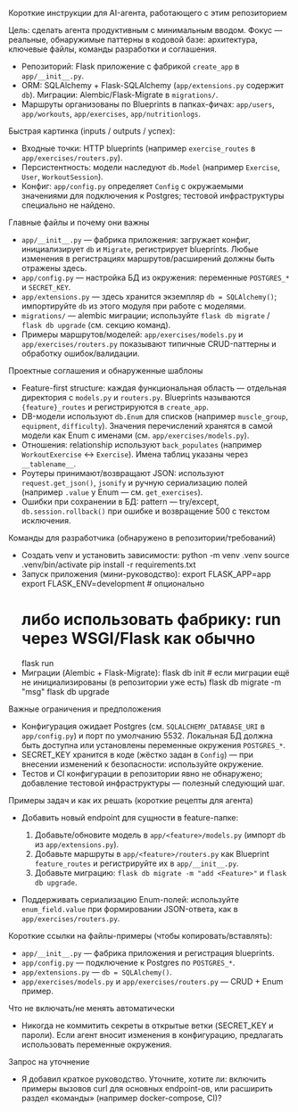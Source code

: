 Короткие инструкции для AI-агента, работающего с этим репозиторием

Цель: сделать агента продуктивным с минимальным вводом. Фокус — реальные, обнаружимые паттерны в кодовой базе: архитектура, ключевые файлы, команды разработки и соглашения.

- Репозиторий: Flask приложение с фабрикой `create_app` в `app/__init__.py`.
- ORM: SQLAlchemy + Flask-SQLAlchemy (`app/extensions.py` содержит `db`). Миграции: Alembic/Flask-Migrate в `migrations/`.
- Маршруты организованы по Blueprints в папках-фичах: `app/users`, `app/workouts`, `app/exercises`, `app/nutritionlogs`.

Быстрая картинка (inputs / outputs / успех):
- Входные точки: HTTP blueprints (например `exercise_routes` в `app/exercises/routers.py`).
- Персистентность: модели наследуют `db.Model` (например `Exercise`, `User`, `WorkoutSession`).
- Конфиг: `app/config.py` определяет `Config` с окружаемыми значениями для подключения к Postgres; тестовой инфраструктуры специально не найдено.

Главные файлы и почему они важны
- `app/__init__.py` — фабрика приложения: загружает конфиг, инициализирует `db` и `Migrate`, регистрирует blueprints. Любые изменения в регистрациях маршрутов/расширений должны быть отражены здесь.
- `app/config.py` — настройка БД из окружения: переменные `POSTGRES_*` и `SECRET_KEY`.
- `app/extensions.py` — здесь хранится экземпляр `db = SQLAlchemy()`; импортируйте `db` из этого модуля при работе с моделями.
- `migrations/` — alembic миграции; используйте `flask db migrate` / `flask db upgrade` (см. секцию команд).
- Примеры маршрутов/моделей: `app/exercises/models.py` и `app/exercises/routers.py` показывают типичные CRUD-паттерны и обработку ошибок/валидации.

Проектные соглашения и обнаруженные шаблоны
- Feature-first structure: каждая функциональная область — отдельная директория с `models.py` и `routers.py`. Blueprints называются `{feature}_routes` и регистрируются в `create_app`.
- DB-модели используют `db.Enum` для списков (например `muscle_group`, `equipment`, `difficulty`). Значения перечислений хранятся в самой модели как Enum с именами (см. `app/exercises/models.py`).
- Отношения: relationship используют `back_populates` (например `WorkoutExercise` <-> `Exercise`). Имена таблиц указаны через `__tablename__`.
- Роутеры принимают/возвращают JSON: используют `request.get_json()`, `jsonify` и ручную сериализацию полей (например `.value` у Enum — см. `get_exercises`).
- Ошибки при сохранении в БД: pattern — try/except, `db.session.rollback()` при ошибке и возвращение 500 с текстом исключения.

Команды для разработчика (обнаружено в репозитории/требований)
- Создать venv и установить зависимости:
  python -m venv .venv
  source .venv/bin/activate
  pip install -r requirements.txt
- Запуск приложения (мини-руководство):
  export FLASK_APP=app
  export FLASK_ENV=development  # опционально
  # либо использовать фабрику: run через WSGI/Flask как обычно
  flask run
- Миграции (Alembic + Flask-Migrate):
  flask db init   # если миграции ещё не инициализированы (в репозитории уже есть)
  flask db migrate -m "msg"
  flask db upgrade

Важные ограничения и предположения
- Конфигурация ожидает Postgres (см. `SQLALCHEMY_DATABASE_URI` в `app/config.py`) и порт по умолчанию 5532. Локальная БД должна быть доступна или установлены переменные окружения `POSTGRES_*`.
- SECRET_KEY хранится в коде (жёстко задан в `Config`) — при внесении изменений к безопасности: используйте окружение.
- Тестов и CI конфигурации в репозитории явно не обнаружено; добавление тестовой инфраструктуры — полезный следующий шаг.

Примеры задач и как их решать (короткие рецепты для агента)
- Добавить новый endpoint для сущности в feature-папке:
  1) Добавьте/обновите модель в `app/<feature>/models.py` (импорт `db` из `app/extensions.py`).
  2) Добавьте маршруты в `app/<feature>/routers.py` как Blueprint `feature_routes` и регистрируйте их в `app/__init__.py`.
  3) Добавьте миграцию: `flask db migrate -m "add <Feature>"` и `flask db upgrade`.

- Поддерживать сериализацию Enum-полей: используйте `enum_field.value` при формировании JSON-ответа, как в `app/exercises/routers.py`.

Короткие ссылки на файлы-примеры (чтобы копировать/вставлять):
- `app/__init__.py` — фабрика приложения и регистрация blueprints.
- `app/config.py` — подключение к Postgres по `POSTGRES_*`.
- `app/extensions.py` — `db = SQLAlchemy()`.
- `app/exercises/models.py` и `app/exercises/routers.py` — CRUD + Enum пример.

Что не включать/не менять автоматически
- Никогда не коммитить секреты в открытые ветки (SECRET_KEY и пароли). Если агент вносит изменения в конфигурацию, предлагать использовать переменные окружения.

Запрос на уточнение
- Я добавил краткое руководство. Уточните, хотите ли: включить примеры вызовов curl для основных endpoint-ов, или расширить раздел «команды» (например docker-compose, CI)?
